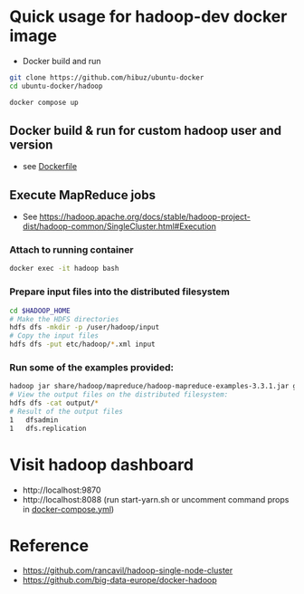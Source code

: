# Quick usage for hadoop-dev docker image
- Docker build and run
``` bash
git clone https://github.com/hibuz/ubuntu-docker
cd ubuntu-docker/hadoop

docker compose up
```

## Docker build & run for custom hadoop user and version
- see [Dockerfile](Dockerfile)

## Execute MapReduce jobs
- See https://hadoop.apache.org/docs/stable/hadoop-project-dist/hadoop-common/SingleCluster.html#Execution

### Attach to running container
``` bash
docker exec -it hadoop bash
```

### Prepare input files into the distributed filesystem
``` bash
cd $HADOOP_HOME
# Make the HDFS directories
hdfs dfs -mkdir -p /user/hadoop/input
# Copy the input files
hdfs dfs -put etc/hadoop/*.xml input
```

### Run some of the examples provided:
``` bash
hadoop jar share/hadoop/mapreduce/hadoop-mapreduce-examples-3.3.1.jar grep input output 'dfs[a-z.]+'
# View the output files on the distributed filesystem:
hdfs dfs -cat output/*
# Result of the output files 
1	dfsadmin
1	dfs.replication
```

# Visit hadoop dashboard
- http://localhost:9870
- http://localhost:8088 (run start-yarn.sh or uncomment command props in [docker-compose.yml](docker-compose.yml))

# Reference
- https://github.com/rancavil/hadoop-single-node-cluster
- https://github.com/big-data-europe/docker-hadoop